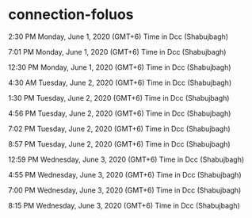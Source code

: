 # connection-foluos

2:30 PM
Monday, June 1, 2020 (GMT+6)
Time in Dcc (Shabujbagh) 

7:01 PM
Monday, June 1, 2020 (GMT+6)
Time in Dcc (Shabujbagh) 

12:30 PM
Monday, June 1, 2020 (GMT+6)
Time in Dcc (Shabujbagh) 

4:30 AM
Tuesday, June 2, 2020 (GMT+6)
Time in Dcc (Shabujbagh) 

1:30 PM
Tuesday, June 2, 2020 (GMT+6)
Time in Dcc (Shabujbagh) 

4:56 PM
Tuesday, June 2, 2020 (GMT+6)
Time in Dcc (Shabujbagh) 

7:02 PM
Tuesday, June 2, 2020 (GMT+6)
Time in Dcc (Shabujbagh) 

8:57 PM
Tuesday, June 2, 2020 (GMT+6)
Time in Dcc (Shabujbagh)

12:59 PM
Wednesday, June 3, 2020 (GMT+6)
Time in Dcc (Shabujbagh)

4:55 PM
Wednesday, June 3, 2020 (GMT+6)
Time in Dcc (Shabujbagh) 

7:00 PM
Wednesday, June 3, 2020 (GMT+6)
Time in Dcc (Shabujbagh) 

8:15 PM
Wednesday, June 3, 2020 (GMT+6)
Time in Dcc (Shabujbagh) 

